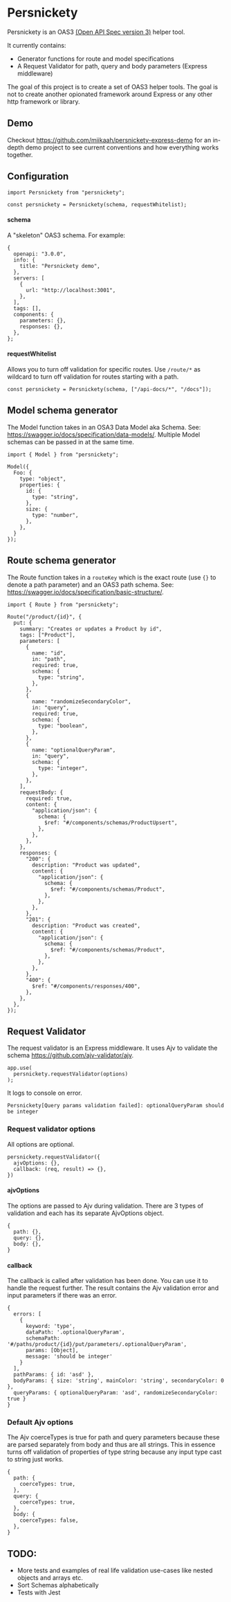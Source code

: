 # Persnickety

Persnickety is an OAS3 [(Open API Spec version 3)](https://swagger.io/specification/) helper tool.

It currently contains:

- Generator functions for route and model specifications
- A Request Validator for path, query and body parameters (Express middleware)

The goal of this project is to create a set of OAS3 helper tools. The goal is not to create another opionated framework around Express or any other http framework or library.

## Demo

Checkout https://github.com/miikaah/persnickety-express-demo for an in-depth demo project to see current conventions and how everything works together.

## Configuration

```
import Persnickety from "persnickety";

const persnickety = Persnickety(schema, requestWhitelist);
```

#### schema

A "skeleton" OAS3 schema. For example:

```
{
  openapi: "3.0.0",
  info: {
    title: "Persnickety demo",
  },
  servers: [
    {
      url: "http://localhost:3001",
    },
  ],
  tags: [],
  components: {
    parameters: {},
    responses: {},
  },
};

```

#### requestWhitelist

Allows you to turn off validation for specific routes. Use `/route/*` as wildcard to turn off validation for routes starting with a path.

```
const persnickety = Persnickety(schema, ["/api-docs/*", "/docs"]);
```

## Model schema generator

The Model function takes in an OSA3 Data Model aka Schema. See: https://swagger.io/docs/specification/data-models/. Multiple Model schemas can be passed in at the same time.

```
import { Model } from "persnickety";

Model({
  Foo: {
    type: "object",
    properties: {
      id: {
        type: "string",
      },
      size: {
        type: "number",
      },
    },
  }
});
```

## Route schema generator

The Route function takes in a `routeKey` which is the exact route (use `{}` to denote a path parameter) and an OAS3 path schema. See: https://swagger.io/docs/specification/basic-structure/.

```
import { Route } from "persnickety";

Route("/product/{id}", {
  put: {
    summary: "Creates or updates a Product by id",
    tags: ["Product"],
    parameters: [
      {
        name: "id",
        in: "path",
        required: true,
        schema: {
          type: "string",
        },
      },
      {
        name: "randomizeSecondaryColor",
        in: "query",
        required: true,
        schema: {
          type: "boolean",
        },
      },
      {
        name: "optionalQueryParam",
        in: "query",
        schema: {
          type: "integer",
        },
      },
    ],
    requestBody: {
      required: true,
      content: {
        "application/json": {
          schema: {
            $ref: "#/components/schemas/ProductUpsert",
          },
        },
      },
    },
    responses: {
      "200": {
        description: "Product was updated",
        content: {
          "application/json": {
            schema: {
              $ref: "#/components/schemas/Product",
            },
          },
        },
      },
      "201": {
        description: "Product was created",
        content: {
          "application/json": {
            schema: {
              $ref: "#/components/schemas/Product",
            },
          },
        },
      },
      "400": {
        $ref: "#/components/responses/400",
      },
    },
  },
});

```

## Request Validator

The request validator is an Express middleware. It uses Ajv to validate the schema https://github.com/ajv-validator/ajv.

```
app.use(
  persnickety.requestValidator(options)
);
```

It logs to console on error.

```
Persnickety[Query params validation failed]: optionalQueryParam should be integer
```

### Request validator options

All options are optional.

```
persnickety.requestValidator({
  ajvOptions: {},
  callback: (req, result) => {},
})
```

#### ajvOptions

The options are passed to Ajv during validation. There are 3 types of validation and each has its separate AjvOptions object.

```
{
  path: {},
  query: {},
  body: {},
}
```

#### callback

The callback is called after validation has been done. You can use it to handle the request further. The result contains the Ajv validation error and input parameters if there was an error.

```
{
  errors: [
    {
      keyword: 'type',
      dataPath: '.optionalQueryParam',
      schemaPath: '#/paths/product/{id}/put/parameters/.optionalQueryParam',
      params: [Object],
      message: 'should be integer'
    }
  ],
  pathParams: { id: 'asd' },
  bodyParams: { size: 'string', mainColor: 'string', secondaryColor: 0 },
  queryParams: { optionalQueryParam: 'asd', randomizeSecondaryColor: true }
}
```

### Default Ajv options

The Ajv coerceTypes is true for path and query parameters because these are parsed separately from body
and thus are all strings. This in essence turns off validation of properties of type string
because any input type cast to string just works.

```
{
  path: {
    coerceTypes: true,
  },
  query: {
    coerceTypes: true,
  },
  body: {
    coerceTypes: false,
  },
}
```

## TODO:

- More tests and examples of real life validation use-cases like nested objects and arrays etc.
- Sort Schemas alphabetically
- Tests with Jest
